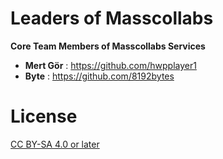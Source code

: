# Leaders of Masscollabs

**Core Team Members of Masscollabs Services**

* **Mert Gör** : https://github.com/hwpplayer1
* **Byte**     : https://github.com/8192bytes

# License

[CC BY-SA 4.0 or later](by-sa.markdown)
